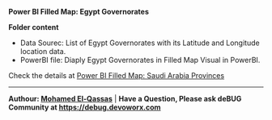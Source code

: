 **Power BI Filled Map: Egypt Governorates**

**Folder content**

- Data Sourec: List of Egypt Governorates with its Latitude and Longitude location data. 
- PowerBI file: Diaply Egypt Governorates in Filled Map Visual in PowerBI.

Check the details at [Power BI Filled Map: Saudi Arabia Provinces](https://social.technet.microsoft.com/wiki/contents/articles/53402.power-bi-filled-map-saudi-arabia-provinces.aspx)

---------------------------

**Authour: [Mohamed El-Qassas](https://devoworx.com)** | 
**Have a Question, Please ask deBUG Community at https://debug.devoworx.com**
